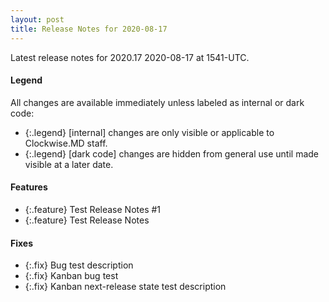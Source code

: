 ```yaml
---
layout: post
title: Release Notes for 2020-08-17
---
```


Latest release notes for 2020.17 2020-08-17 at 1541-UTC.

<div class='legend' markdown='1'>

#### Legend

All changes are available immediately unless labeled as internal or dark code:

- {:.legend} [internal] changes are only visible or applicable to Clockwise.MD staff.
- {:.legend} [dark code] changes are hidden from general use until made visible at a later date.

</div>

<div class='features' markdown='1'>

#### Features

- {:.feature} Test Release Notes #1
- {:.feature} Test Release Notes

</div>

<div class='fixes' markdown='1'>

#### Fixes

- {:.fix} Bug test description
- {:.fix} Kanban bug test
- {:.fix} Kanban next-release state test description

</div>
